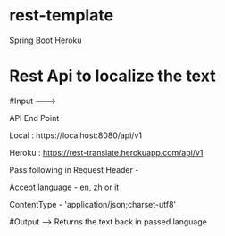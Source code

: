 # rest-template
Spring Boot Heroku 

# Rest Api to localize the text 

#Input --->  

API End Point 

Local : https://localhost:8080/api/v1

Heroku : https://rest-translate.herokuapp.com/api/v1

Pass following in Request Header -

Accept language - en, zh or it

ContentType - 'application/json;charset-utf8'

#Output --> 
 Returns the text back in passed language 
